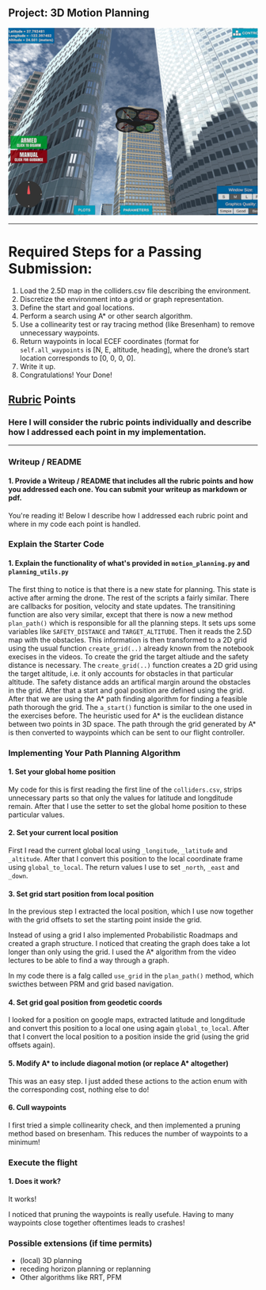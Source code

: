 ## Project: 3D Motion Planning
![Quad Image](./misc/enroute.png)

---


# Required Steps for a Passing Submission:
1. Load the 2.5D map in the colliders.csv file describing the environment.
2. Discretize the environment into a grid or graph representation.
3. Define the start and goal locations.
4. Perform a search using A* or other search algorithm.
5. Use a collinearity test or ray tracing method (like Bresenham) to remove unnecessary waypoints.
6. Return waypoints in local ECEF coordinates (format for `self.all_waypoints` is [N, E, altitude, heading], where the drone’s start location corresponds to [0, 0, 0, 0].
7. Write it up.
8. Congratulations!  Your Done!

## [Rubric](https://review.udacity.com/#!/rubrics/1534/view) Points
### Here I will consider the rubric points individually and describe how I addressed each point in my implementation.  

---
### Writeup / README

#### 1. Provide a Writeup / README that includes all the rubric points and how you addressed each one.  You can submit your writeup as markdown or pdf.  

You're reading it! Below I describe how I addressed each rubric point and where in my code each point is handled.

### Explain the Starter Code

#### 1. Explain the functionality of what's provided in `motion_planning.py` and `planning_utils.py`

The first thing to notice is that there is a new state for planning. This state is active after arming the drone. The rest of the scripts a fairly similar. There are callbacks for position, velocity and state updates. The transitining function are also very similar, except that there is now a new method `plan_path()` which is responsible for all the planning steps. It sets ups some variables like `SAFETY_DISTANCE` and `TARGET_ALTITUDE`. Then it reads the 2.5D map with the obstacles. This information is then transformed to a 2D grid using the usual function `create_grid(..)` already known from the notebook execises in the videos. To create the grid the target altiude and the safety distance is necessary. The `create_grid(..)` function creates a 2D grid using the target altitude, i.e. it only accounts for obstacles in that particular altitude. The safety distance adds an artifical margin around the obstacles in the grid. After that a start and goal position are defined using the grid. After that we are using the A* path finding algorithm for finding a feasible path thorough the grid. The `a_start()` function is similar to the one used in the exercises before. The heuristic used for A* is the euclidean distance between two points in 3D space. The path through the grid generated by A* is then converted to waypoints which can be sent to our flight controller.

### Implementing Your Path Planning Algorithm

#### 1. Set your global home position

My code for this is first reading the first line of the `colliders.csv`, strips unnecessary parts so that only the values for latitude and longditude remain. After that I use the setter to set the global home position to these particular values.

#### 2. Set your current local position

First I read the current global local using `_longitude`, `_latitude` and `_altitude`. After that I convert this position to the local coordinate frame using `global_to_local`. The return values I use to set `_north`, `_east` and `_down`.

#### 3. Set grid start position from local position

In the previous step I extracted the local position, which I use now together with the grid offsets to set the starting point inside the grid.

Instead of using a grid I also implemented Probabilistic Roadmaps and created a graph structure. I noticed that creating the graph does take a lot longer than only using the grid. I used the A* algorithm from the video lectures to be able to find a way through a graph.

In my code there is a falg called `use_grid` in the `plan_path()` method, which swicthes between PRM and grid based navigation.

#### 4. Set grid goal position from geodetic coords

I looked for a position on google maps, extracted latitude and longditude and convert this position to a local one using again `global_to_local`. After that I convert the local position to a position inside the grid (using the grid offsets again).

#### 5. Modify A* to include diagonal motion (or replace A* altogether)

This was an easy step. I just added these actions to the action enum with the corresponding cost, nothing else to do!

#### 6. Cull waypoints 

I first tried a simple collinearity check, and then implemented a pruning method based on bresenham. This reduces the number of waypoints to a minimum!


### Execute the flight
#### 1. Does it work?
It works!

I noticed that pruning the waypoints is really usefule. Having to many waypoints close together oftentimes leads to crashes!

### Possible extensions (if time permits)

* (local) 3D planning
* receding horizon planning or replanning
* Other algorithms like RRT, PFM



